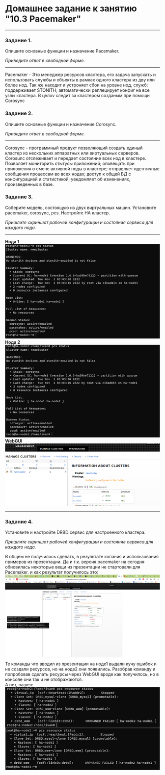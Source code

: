 # Домашнее задание к занятию "10.3 Pacemaker"
---

### Задание 1.

Опишите основные функции и назначение Pacemaker.

*Приведите ответ в свободной форме.*

---
Pacemaker - Это менеджер ресурсов кластера, его задача запускать и использовать службы и объекты в рамках одного кластера из дву или более нод. Так же находит и устроняет сбои на уровне нод, служб; поддерживает STONITH; автоматически реплецирует конфиг на все узлы кластера. В целоv следит за кластером созданым при помощи Corosync

### Задание 2.

Опишите основные функции и назначение Corosync.

*Приведите ответ в свободной форме.*

---
Corosync - программный продукт позволяющий создать единый кластер из нескольких аппаратных или виртуальных серверов. Corosunc отслеживает и передает состояние всех нод в кластере. Позволяет мониторить стытусы приложений; оповещать при приложения о смене активной ноды в кластере; отправляет идентичные сообщения процессам во всех нодах; доступ к общей БД с конфигурацией и статистикой; уведомляет об изменениях, произведенных в базе.


### Задание 3.

Соберите модель, состоящую из двух виртуальных машин. Установите pacemaker, corosync, pcs.  Настройте HA кластер.

*Пришлите скриншот рабочей конфигурации и состояния сервиса для каждого нода.*

---

**Нода 1**   
![](./img/10.3.1.png)   
**Нода 2**   
![](./img/10.3.2.png)   
**WebGUI**   
![](./img/10.3.3.png)   

 
---

### Задание 4.

Установите и настройте DRBD сервис для настроенного кластера.

*Пришлите скриншот рабочей конфигурации и состояние сервиса для каждого нода.*

В общем не получилось сделать, в результате копания и использования примеров из презентации. Да и т.к. версия pacemaker на сегодня обновилась некоторые вещи из презентации не стартовали для Pacemaker.
и как результат получилось это:   
![](./img/10.3.4.png)
Те команды что вводил из презентации на ноде1 выдали кучу ошибок и не создали ресурсов, но на ноде2 они появились. Разобрав команду и попробовав сделать ресурсы через WebGUI вроде как получилось, но в консоле они так и не отображаются.   
А нет, нашел:   
![](./img/10.3.5.png)
